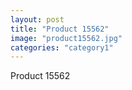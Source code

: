 ```yaml
---
layout: post
title: "Product 15562"
image: "product15562.jpg"
categories: "category1"
---
```

Product 15562
